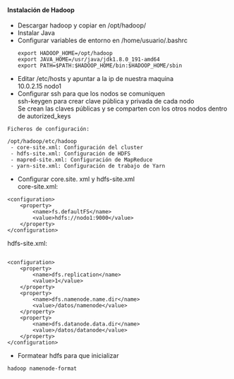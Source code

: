 #### Instalación de Hadoop  

- Descargar hadoop y copiar en /opt/hadoop/
- Instalar Java
- Configurar variables de entorno en /home/usuario/.bashrc   
    ```
    export HADOOP_HOME=/opt/hadoop  
    export JAVA_HOME=/usr/java/jdk1.8.0_191-amd64  
    export PATH=$PATH:$HADOOP_HOME/bin:$HADOOP_HOME/sbin 
    ```
- Editar /etc/hosts y apuntar a la ip de nuestra maquina  
   10.0.2.15 nodo1  
- Configurar ssh para que los nodos se comuniquen  
   ssh-keygen para crear clave pública y privada de cada nodo  
   Se crean las claves públicas y se comparten con los otros nodos dentro de autorized_keys  

```
Ficheros de configuración: 

/opt/hadoop/etc/hadoop  
 - core-site.xml: Configuración del cluster  
 - hdfs-site.xml: Configuración de HDFS  
 - mapred-site.xml: Configuración de MapReduce  
 - yarn-site.xml: Configuración de trabajo de Yarn  
```

- Configurar core.site. xml y hdfs-site.xml  
core-site.xml:
```
<configuration>
	<property>
		<name>fs.defaultFS</name>
		<value>hdfs://nodo1:9000</value>
	</property>
</configuration>
``` 
hdfs-site.xml:  
```

<configuration>
	<property>
		<name>dfs.replication</name>
		<value>1</value>
	</property>
	<property>
		<name>dfs.namenode.name.dir</name>
		<value>/datos/namenode</value>
	</property>
	<property>
		<name>dfs.datanode.data.dir</name>
		<value>/datos/datanode</value>
	</property>
</configuration>
``` 
- Formatear hdfs para que inicializar  
```
hadoop namenode-format
```



